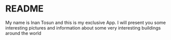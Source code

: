 # README

My name is Inan Tosun and this is my exclusive App. I will present you some interesting pictures and information about some very interesting buildings around the world